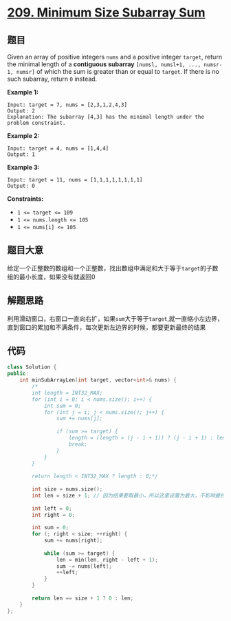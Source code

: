 # [209. Minimum Size Subarray Sum](https://leetcode.com/problems/minimum-size-subarray-sum/)

## 题目

Given an array of positive integers `nums` and a positive integer `target`, return the minimal length of a **contiguous subarray** `[numsl, numsl+1, ..., numsr-1, numsr]` of which the sum is greater than or equal to `target`. If there is no such subarray, return `0` instead.

 

**Example 1:**

```
Input: target = 7, nums = [2,3,1,2,4,3]
Output: 2
Explanation: The subarray [4,3] has the minimal length under the problem constraint.
```

**Example 2:**

```
Input: target = 4, nums = [1,4,4]
Output: 1
```

**Example 3:**

```
Input: target = 11, nums = [1,1,1,1,1,1,1,1]
Output: 0
```

 

**Constraints:**

- `1 <= target <= 109`
- `1 <= nums.length <= 105`
- `1 <= nums[i] <= 105`

## 题目大意

给定一个正整数的数组和一个正整数，找出数组中满足和大于等于`target`的子数组的最小长度，如果没有就返回0

## 解题思路

利用滑动窗口，右窗口一直向右扩，如果`sum`大于等于`target`,就一直缩小左边界，直到窗口的累加和不满条件，每次更新左边界的时候，都要更新最终的结果

## 代码

````c++
class Solution {
public:
    int minSubArrayLen(int target, vector<int>& nums) {
        /*
        int length = INT32_MAX;
        for (int i = 0; i < nums.size(); i++) {
            int sum = 0;
            for (int j = i; j < nums.size(); j++) {
                sum += nums[j];
                
                if (sum >= target) {
                    length = (length > (j - i + 1)) ? (j - i + 1) : length;
                    break;
                }
            }
        }
        
        return length < INT32_MAX ? length : 0;*/
        
        int size = nums.size();
        int len = size + 1;	// 因为结果要取最小，所以这里设置为最大，不影响最终的结果
        
        int left = 0;
        int right = 0;
        
        int sum = 0;
        for (; right < size; ++right) {
            sum += nums[right];
            
            while (sum >= target) {
                len = min(len, right - left + 1);
                sum -= nums[left];
                ++left;
            }
        }
        
        return len == size + 1 ? 0 : len;
    }
};
````

